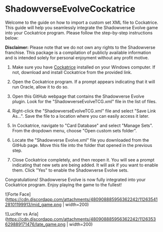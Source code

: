 # ShadowverseEvolveCockatrice

Welcome to the guide on how to import a custom set XML file to Cockatrice. This guide will help you seamlessly integrate the Shadowverse Evolve game into your Cockatrice program. Please follow the step-by-step instructions below:

**Disclaimer:** Please note that we do not own any rights to the Shadowverse franchise. This package is a compilation of publicly available information and is intended solely for personal enjoyment without any profit motive.

1. Make sure you have [Cockatrice](https://cockatrice.github.io/) installed on your Windows computer. If not, download and install Cockatrice from the provided link.

2. Open the Cockatrice program. If a prompt appears indicating that it will run Oracle, allow it to do so.

3. Open this GitHub webpage that contains the Shadowverse Evolve plugin. Look for the "ShadowverseEvolveTCG.xml" file in the list of files.

4. Right-click the "ShadowverseEvolveTCG.xml" file and select "Save Link As...". Save the file to a location where you can easily access it later.

5. In Cockatrice, navigate to "Card Database" and select "Manage Sets". From the dropdown menu, choose "Open custom sets folder".

6. Locate the "Shadowverse Evolve.xml" file you downloaded from the GitHub page. Move this file into the folder that opened in the previous step.

7. Close Cockatrice completely, and then reopen it. You will see a prompt indicating that new sets are being added. It will ask if you want to enable them. Click "Yes" to enable the Shadowverse Evolve sets.

Congratulations! Shadowverse Evolve is now fully integrated into your Cockatrice program. Enjoy playing the game to the fullest!

![Forte Face](https://cdn.discordapp.com/attachments/480908885956362242/1126354128101199913/mid_game.png | width=200)

![Lucifer vs Aria](https://cdn.discordapp.com/attachments/480908885956362242/1126353629889171476/late_game.png | width=200)